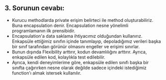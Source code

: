 ## 3. Sorunun cevabı:
* Kurucu methodlarda private erişim belirteci ile method oluşturabiliriz. Buna encapsulation denir. Encapsulation nesne yönelimli programlamanın ilk prensibidir.
* Encapsulation'a data saklama ihtiyacımız olduğundan kullanırız. Enkapsüle ettiğimiz sınıfın içinde tanımlayıp, depoladığımız verileri başka bir sınıf tarafından görünür olmasını engeller ve erişimi sınırlar.
* Bunun dışında Flexibility arttırır, kodun devamlılığını arttırır. Ayrıca, enkapsüle edilen kod, kolaylıkla test edilebilir.
* Ayrıca, kendi deneyimlerime göre, enkapsüle edilen sınıfı başka bir sınıfta çağırırken nesne olarak değilde sadece içindeki istediğimiz function'ı almak istersek kullanılır.